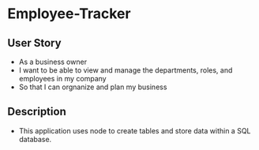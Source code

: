 # Employee-Tracker
## User Story
- As a business owner
- I want to be able to view and manage the departments, roles, and employees in my company
- So that I can orgnanize and plan my business

## Description
- This application uses node to create tables and store data within a SQL database.
